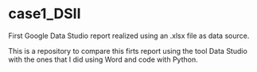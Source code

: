 # case1_DSII
First Google Data Studio report realized using an .xlsx file as data source.

This is a repository to compare this firts report using the tool Data Studio with the ones that I did using Word and code with Python.
